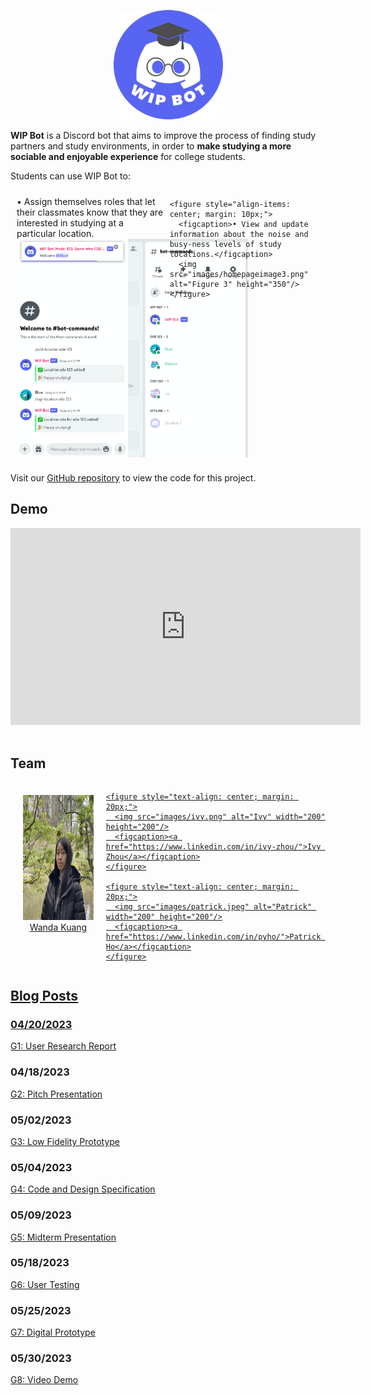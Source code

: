 <p>
  <center><img src="images/WIP Bot Logo.png" alt="WIP Bot Logo" width="175" height="175"/></center>
</p>

**WIP Bot** is a Discord bot that aims to improve the process of finding study partners and study environments, in order to **make studying a more sociable and enjoyable experience** for college students. 

Students can use WIP Bot to:

<p>
  <div style="display: flex; flex-wrap: nowrap;">
    <figure style="align-items: center; margin: 10px;">
      <figcaption>• Assign themselves roles that let their classmates know that they are interested in studying at a particular location.</figcaption>
      <div style="display: flex; flex-wrap: nowrap;">
        <img src="images/homepageimage1.png" alt="Figure 1" height="350"/>
        <img src="images/homepageimage2.png" alt="Figure 2" height="350"/>
      </div>
    </figure>

    <figure style="align-items: center; margin: 10px;">
      <figcaption>• View and update information about the noise and busy-ness levels of study locations.</figcaption>
      <img src="images/homepageimage3.png" alt="Figure 3" height="350"/>
    </figure>
  </div>
</p>

Visit our [GitHub repository](https://github.com/UWSocialComputing/wip-code) to view the code for this project.

## Demo

<center><iframe width="560" height="315" src="https://www.youtube.com/embed/KlgfcbNYjtU" title="YouTube video player" frameborder="0" allow="accelerometer; autoplay; clipboard-write; encrypted-media; gyroscope; picture-in-picture; web-share" allowfullscreen></iframe></center>

<br>

## Team
<p>
  <div style="display: flex; flex-wrap: nowrap;">
    <figure style="text-align: center; margin: 20px;">
      <img src="images/wanda.jpeg" alt="Wanda" width="200" height="200"/>
      <figcaption><a href="https://www.linkedin.com/in/wandakuang">Wanda Kuang</figcaption>
    </figure>

    <figure style="text-align: center; margin: 20px;">
      <img src="images/ivy.png" alt="Ivy" width="200" height="200"/>
      <figcaption><a href="https://www.linkedin.com/in/ivy-zhou/">Ivy Zhou</a></figcaption>
    </figure>

    <figure style="text-align: center; margin: 20px;">
      <img src="images/patrick.jpeg" alt="Patrick" width="200" height="200"/>
      <figcaption><a href="https://www.linkedin.com/in/pyho/">Patrick Ho</a></figcaption>
    </figure>
  </div>
</p>

## Blog Posts

### 04/20/2023
[G1: User Research Report](/wip/G1.html)
### 04/18/2023
[G2: Pitch Presentation](/wip/G2.html)
### 05/02/2023
[G3: Low Fidelity Prototype](/wip/G3.html)
### 05/04/2023
[G4: Code and Design Specification](/wip/G4.html)
### 05/09/2023
[G5: Midterm Presentation](/wip/G5.html)
### 05/18/2023
[G6: User Testing](/wip/G6.html)
### 05/25/2023
[G7: Digital Prototype](/wip/G7.html)
### 05/30/2023
[G8: Video Demo](/wip/G8.html)

